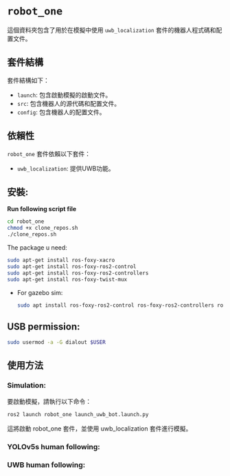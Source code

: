 # `robot_one`

這個資料夾包含了用於在模擬中使用 `uwb_localization` 套件的機器人程式碼和配置文件。

## 套件結構

套件結構如下：

- `launch`: 包含啟動模擬的啟動文件。
- `src`: 包含機器人的源代碼和配置文件。
- `config`: 包含機器人的配置文件。

## 依賴性

`robot_one` 套件依賴以下套件：
- `uwb_localization`: 提供UWB功能。

## 安裝:
**Run following script file**
```bash
cd robot_one
chmod +x clone_repos.sh
./clone_repos.sh
```

The package u need:
```bash
sudo apt-get install ros-foxy-xacro
sudo apt-get install ros-foxy-ros2-control
sudo apt-get install ros-foxy-ros2-controllers
sudo apt-get install ros-foxy-twist-mux
```
- For gazebo sim:
    ```bash
    sudo apt install ros-foxy-ros2-control ros-foxy-ros2-controllers ros-foxy-gazebo-ros2-control
    ```

## USB permission:
```bash
sudo usermod -a -G dialout $USER
```


## 使用方法
### Simulation:
要啟動模擬，請執行以下命令：
```bash
ros2 launch robot_one launch_uwb_bot.launch.py
```
這將啟動 robot_one 套件，並使用 uwb_localization 套件進行模擬。
### YOLOv5s human following:

### UWB human following: